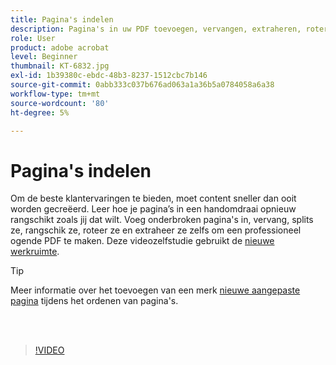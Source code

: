 ```yaml
---
title: Pagina's indelen
description: Pagina's in uw PDF toevoegen, vervangen, extraheren, roteren, verwijderen en opnieuw rangschikken
role: User
product: adobe acrobat
level: Beginner
thumbnail: KT-6832.jpg
exl-id: 1b39380c-ebdc-48b3-8237-1512cbc7b146
source-git-commit: 0abb333c037b676ad063a1a36b5a0784058a6a38
workflow-type: tm+mt
source-wordcount: '80'
ht-degree: 5%

---
```


# Pagina&#39;s indelen

Om de beste klantervaringen te bieden, moet content sneller dan ooit worden gecreëerd. Leer hoe je pagina’s in een handomdraai opnieuw rangschikt zoals jij dat wilt. Voeg onderbroken pagina&#39;s in, vervang, splits ze, rangschik ze, roteer ze en extraheer ze zelfs om een professioneel ogende PDF te maken. Deze videozelfstudie gebruikt de [nieuwe werkruimte](new-workspace.md).

>[!TIP]
>
>Meer informatie over het toevoegen van een merk [nieuwe aangepaste pagina](add-custom-page.md) tijdens het ordenen van pagina&#39;s.

<br> 

>[!VIDEO](https://video.tv.adobe.com/v/3409022?hidetitle=true)
